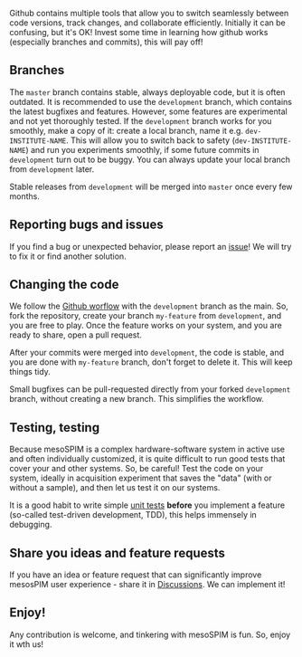 Github contains multiple tools that allow you to switch seamlessly between code versions, track changes, and collaborate efficiently.
Initially it can be confusing, but it's OK! Invest some time in learning how github works (especially branches and commits), this will pay off!

## Branches
The `master` branch contains stable, always deployable code, but it is often outdated. 
It is recommended to use the `development` branch, which contains the latest bugfixes and features. 
However, some features are experimental and not yet thoroughly tested. 
If the `development` branch works for you smoothly, make a copy of it: create a local branch, name it e.g. `dev-INSTITUTE-NAME`. 
This will allow you to switch back to safety (`dev-INSTITUTE-NAME`) and run you experiments smoothly, if some future commits in `development` turn out to be buggy. 
You can always update your local branch from `development` later.

Stable releases from `development` will be merged into `master` once every few months.

## Reporting bugs and issues
If you find a bug or unexpected behavior, please report an [issue](https://github.com/mesoSPIM/mesoSPIM-control/issues)! We will try to fix it or find another solution.

## Changing the code
We follow the [Github worflow](https://guides.github.com/introduction/flow/) with the `development` branch as the main. 
So, fork the repository, create your branch `my-feature` from `development`, and you are free to play. 
Once the feature works on your system, and you are ready to share, open a pull request. 

After your commits were merged into `development`, the code is stable, and you are done with `my-feature` branch, don't forget to delete it. This will keep things tidy.

Small bugfixes can be pull-requested directly from your forked `development` branch, without creating a new branch. This simplifies the workflow.

## Testing, testing
Because mesoSPIM is a complex hardware-software system in active use and often individually customized, it is quite difficult to run good tests that cover your and other systems. So, be careful! 
Test the code on your system, ideally in acquisition experiment that saves the "data" (with or without a sample), and then let us test it on our systems.

It is a good habit to write simple [unit tests](https://github.com/mesoSPIM/mesoSPIM-control/tree/development/mesoSPIM/test)
**before** you implement a feature (so-called test-driven development, TDD), this helps immensely in debugging.

## Share you ideas and feature requests
If you have an idea or feature request that can significantly improve mesosPIM user experience - 
share it in [Discussions](https://github.com/mesoSPIM/mesoSPIM-control/discussions). We can implement it!

## Enjoy!
Any contribution is welcome, and tinkering with mesoSPIM is fun. So, enjoy it wth us!
